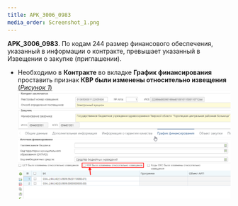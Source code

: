 ```yaml
---
title: APK_3006_0983
media_order: Screenshot_1.png
---
```


**APK_3006_0983**. По кодам 244 размер финансового обеспечения, указанный в информации о контракте, превышает указанный в Извещении о закупке (приглашении).
* Необходимо в **Контракте** во вкладке **График финансирования** проставить признак **КВР были изменены относительно извещения** [(*Рисунок 1*)](#ris-1)
![Рисунок 1. Даты](Screenshot_1.png?id=ris-1)
